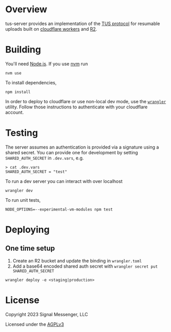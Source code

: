 # Overview

tus-server provides an implementation of the [TUS protocol](https://tus.io) for resumable uploads built on [cloudflare workers](https://www.cloudflare.com/products/workers/) and [R2](https://www.cloudflare.com/products/r2/). 

# Building
You'll need [Node.js](https://nodejs.org/). If you use [nvm](https://github.com/creationix/nvm) run
```
nvm use
```

To install dependencies,
```
npm install
```

In order to deploy to cloudflare or use non-local dev mode, use the [`wrangler`](https://developers.cloudflare.com/workers/wrangler/install-and-update/) utility. Follow those instructions to authenticate with your cloudflare account.

# Testing

The server assumes an authentication is provided via a signature using a shared secret. You can provide one for development by setting `SHARED_AUTH_SECRET` in `.dev.vars`, e.g.
```
> cat .dev.vars
SHARED_AUTH_SECRET = "test"
```

To run a dev server you can interact with over localhost
```
wrangler dev
```

To run unit tests,
```
NODE_OPTIONS=--experimental-vm-modules npm test
```

# Deploying

## One time setup
1. Create an R2 bucket and update the binding in `wrangler.toml`
2. Add a base64 encoded shared auth secret with `wrangler secret put SHARED_AUTH_SECRET`

```
wrangler deploy -e <staging|production>
```

# License

Copyright 2023 Signal Messenger, LLC

Licensed under the [AGPLv3](LICENSE)

